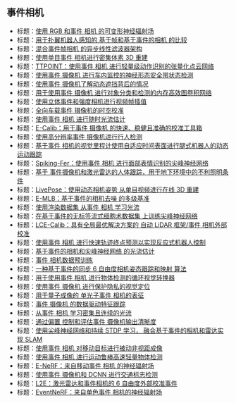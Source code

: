 ## 事件相机

- 标题：[使用 RGB 和事件 相机 的可变形神经辐射场](https://arxiv.org/abs/2309.08416)
- 标题：[用于扑翼机器人感知的 基于帧和基于事件的相机 的比较](https://arxiv.org/abs/2309.05450)
- 标题：[混合事件帧相机 的异步线性滤波器架构](https://arxiv.org/abs/2309.01159)
- 标题：[使用单目事件 相机进行密集体素 3D 重建](https://arxiv.org/abs/2309.00385)
- 标题：[TTPOINT：使用事件 相机 进行轻量级动作识别的张量化点云网络](https://arxiv.org/abs/2308.09993)
- 标题：[使用事件 摄像机 进行车内监控的神经形态安全带状态检测](https://arxiv.org/abs/2308.07802)
- 标题：[使用事件 摄像机了解动态遮挡背后的情况](https://arxiv.org/abs/2307.15829)
- 标题：[用于使用事件 摄像机 进行对象分类和检测的内存高效图卷积网络](https://arxiv.org/abs/2307.14124)
- 标题：[使用立体事件和强度相机进行视频帧插值](https://arxiv.org/abs/2307.08228)
- 标题：[全向车载事件 摄像机的时空校准](https://arxiv.org/abs/2307.06810)
- 标题：[使用事件 相机 进行随时光流估计](https://arxiv.org/abs/2307.05033)
- 标题：[E-Calib：用于事件 摄像机 的快速、稳健且准确的校准工具箱](https://arxiv.org/abs/2306.09078)
- 标题：[使用高分辨率事件 摄像机进行行人检测](https://arxiv.org/abs/2305.18008)
- 标题：[基于事件 相机的视觉里程计使用自适应时间表面进行腿式机器人的动态运动跟踪](https://arxiv.org/abs/2305.08962)
- 标题：[Spiking-Fer：使用事件 相机 进行面部表情识别的尖峰神经网络](https://arxiv.org/abs/2304.10211)
- 标题：[基于 事件摄像机和激光雷达的人体跟踪，用于地下环境中的不利照明条件](https://arxiv.org/abs/2304.08908)
- 标题：[LivePose：使用动态相机姿势 从单目视频进行在线 3D 重建](https://arxiv.org/abs/2304.00054)
- 标题：[E-MLB：基于事件的相机去噪 的多级基准](https://arxiv.org/abs/2303.11997)
- 标题：[使用渲染数据集 从事件 相机 学习光流](https://arxiv.org/abs/2303.11011)
- 标题：[在基于事件的无标签流式细胞术数据集 上训练尖峰神经网络](https://arxiv.org/abs/2303.10632)
- 标题：[LCE-Calib：具有全局最优解决方案的 自动 LiDAR 框架/事件 相机外部校准](https://arxiv.org/abs/2303.09825)
- 标题：[使用事件 相机 进行快速轨迹终点预测以实现反应式机器人控制](https://arxiv.org/abs/2302.13796)
- 标题：[基于事件的相机和尖峰神经网络 的光流估计](https://arxiv.org/abs/2302.06492)
- 标题：[事件 相机数据预训练](https://arxiv.org/abs/2301.01928)
- 标题：[一种基于事件的同步 6 自由度相机姿态跟踪和映射 算法](https://arxiv.org/abs/2301.00618)
- 标题：[用于使用事件 相机 进行物体检测的循环视觉转换器](https://arxiv.org/abs/2212.05598)
- 标题：[使用事件 摄像机 进行保护隐私的视觉定位](https://arxiv.org/abs/2212.03177)
- 标题：[用于量子成像的 单光子事件 相机的表征](https://arxiv.org/abs/2211.13788)
- 标题：[事件 摄像机 的数据驱动特征跟踪](https://arxiv.org/abs/2211.12826)
- 标题：[从事件 相机 学习密集且连续的光流](https://arxiv.org/abs/2211.09078)
- 标题：[通过偏置 控制和评估事件 摄像机输出清晰度](https://arxiv.org/abs/2210.13929)
- 标题：[使用尖峰神经网络和持续 STDP 学习， 融合基于事件的相机和雷达实现 SLAM](https://arxiv.org/abs/2210.04236)
- 标题：[使用事件 相机 对移动目标进行被动非视距成像](https://arxiv.org/abs/2209.13300)
- 标题：[使用事件 相机 进行运动鲁棒高速轻量物体检测](https://arxiv.org/abs/2208.11602)
- 标题：[E-NeRF：来自移动事件 相机 的神经辐射场](https://arxiv.org/abs/2208.11300)
- 标题：[使用事件 摄像机和 DCNN 进行交通标志检测](https://arxiv.org/abs/2207.13345)
- 标题：[L2E：激光雷达和事件相机的 6 自由度外部校准事件](https://arxiv.org/abs/2207.01009)
- 标题：[EventNeRF：来自单色事件 相机的神经辐射场](https://arxiv.org/abs/2206.11896)